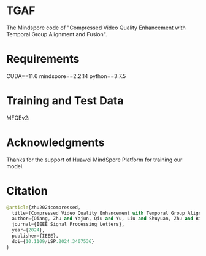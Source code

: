 # TGAF
The Mindspore code of "Compressed Video Quality Enhancement with Temporal Group Alignment and Fusion".

# Requirements
CUDA==11.6 mindspore==2.2.14 python==3.7.5

# Training and Test Data 
MFQEv2:[](https://github.com/ryanxingql/mfqev2.0)

# Acknowledgments
Thanks for the support of Huawei MindSpore Platform for training our model.

# Citation
```python
@article{zhu2024compressed,
  title={Compressed Video Quality Enhancement with Temporal Group Alignment and Fusion},
  author={Qiang, Zhu and Yajun, Qiu and Yu, Liu and Shuyuan, Zhu and Bing, Zeng},
  journal={IEEE Signal Processing Letters},
  year={2024},
  publisher={IEEE},
  doi={10.1109/LSP.2024.3407536}
}
```

